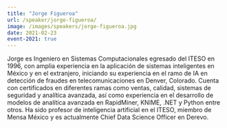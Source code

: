 ```yaml
---
title: "Jorge Figueroa"
url: /speaker/jorge-figueroa/
image: /images/speakers/jorge-figueroa.jpg
date: 2021-02-23
event-2021: true
---
```


Jorge es Ingeniero en Sistemas Computacionales egresado del ITESO en 1996, con amplia experiencia en la aplicación de sistemas inteligentes en México y en el extranjero, iniciando su experiencia en el ramo de IA en detección de fraudes en telecomunicaciones en Denver, Colorado. Cuenta con certificados en diferentes ramas como ventas, calidad, sistemas de seguridad y analítica avanzada, así como experiencia en el desarrollo de modelos de analítica avanzada en RapidMiner, KNIME, .NET y Python entre otros. Ha sido profesor de inteligencia artificial en el ITESO, miembro de Mensa México y es actualmente Chief Data Science Officer en Derevo.
